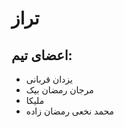 # تراز
## اعضای تیم:
<ul>
  <li>
    یزدان قربانی
  </li>
  <li>
    مرجان رمضان‌ بیک
  </li>
  <li>
    ملیکا
  </li>
  <li>
    محمد نخعی رمضان زاده
  </li>
</ul>

